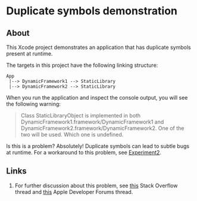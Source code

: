 
# Duplicate symbols demonstration

## About

This Xcode project demonstrates an application that has duplicate symbols present at runtime.

The targets in this project have the following linking structure:

```none
App
 |--> DynamicFramework1 --> StaticLibrary
 |--> DynamicFramework2 --> StaticLibrary
```

When you run the application and inspect the console output, you will see the following warning:

> Class StaticLibraryObject is implemented in both DynamicFramework1.framework/DynamicFramework1 and DynamicFramework2.framework/DynamicFramework2.
> One of the two will be used. Which one is undefined.

Is this is a problem? Absolutely! Duplicate symbols can lead to subtle bugs at runtime. For a workaround to this problem, see [Experiment2][1].

## Links

1. For further discussion about this problem, see [this][2] Stack Overflow thread and [this][3] Apple Developer Forums thread.

[1]: ../Experiment2
[2]: https://stackoverflow.com/questions/77258815
[3]: https://developer.apple.com/forums/thread/741497
